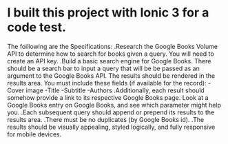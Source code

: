 # I built this project with Ionic 3 for a code test.
The foillowing are the Specifications:
.Research the Google Books Volume API to determine how to search for books given a query. You will need to create an API key.
.Build a basic search engine for Google Books. There should be a search bar to input a query that will be be passed as an argument to the Google Books API. The results should be rendered in the results area. You must include these fields (if available for the record):
 -Cover image
 -Title
 -Subtitle
 -Authors
.Additionally, each result should somehow provide a link to its respective Google Books page. Look at a Google Books entry on Google Books, and see which parameter might help you.
.Each subsequent query should append or prepend its results to the results area.
.There must be no duplicates (by Google Books id).
.The results should be visually appealing, styled logically, and fully responsive for mobile devices.
